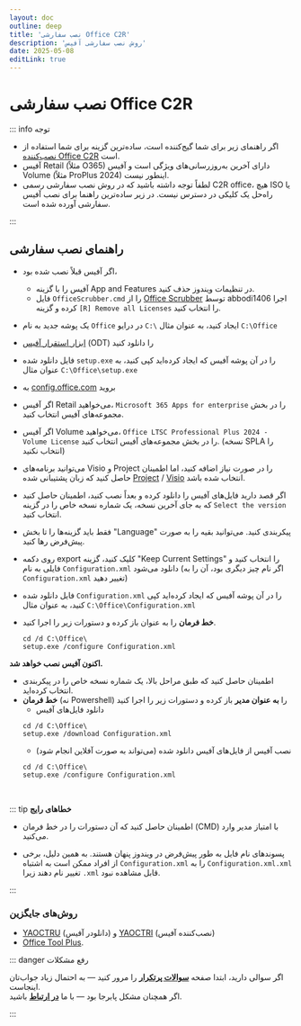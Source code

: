 ```yaml
---
layout: doc
outline: deep
title: 'نصب سفارشی Office C2R'
description: 'روش نصب سفارشی آفیس'
date: 2025-05-08
editLink: true
---
```


# نصب سفارشی Office C2R

::: info توجه
- اگر راهنمای زیر برای شما گیج‌کننده است، ساده‌ترین گزینه برای شما استفاده از [نصب‌کننده Office C2R][1] است.
- آفیس Retail (مثلاً O365) دارای آخرین به‌روزرسانی‌های ویژگی است و آفیس Volume (مثلاً ProPlus 2024) اینطور نیست.
- لطفاً توجه داشته باشید که در روش نصب سفارشی رسمی C2R office، هیچ ISO یا راه‌حل یک کلیکی در دسترس نیست. در زیر ساده‌ترین راهنما برای نصب آفیس سفارشی آورده شده است.

:::

## راهنمای نصب سفارشی

-   اگر آفیس قبلاً نصب شده بود،
	- آفیس را با گزینه App and Features در تنظیمات ویندوز حذف کنید.
	- فایل `OfficeScrubber.cmd` را از [Office Scrubber][2] توسط abbodi1406 اجرا کرده و گزینه `[R] Remove all Licenses` را انتخاب کنید.
-   یک پوشه جدید به نام `Office` در درایو `C:\` ایجاد کنید، به عنوان مثال `C:\Office`
-   [ابزار استقرار آفیس][3] (ODT) را دانلود کنید
-   فایل دانلود شده `setup.exe` را در آن پوشه آفیس که ایجاد کرده‌اید کپی کنید، به عنوان مثال `C:\Office\setup.exe`
-   به [config.office.com][4] بروید
-   اگر آفیس Retail می‌خواهید، `Microsoft 365 Apps for enterprise` را در بخش مجموعه‌های آفیس انتخاب کنید.
-   اگر آفیس Volume می‌خواهید، `Office LTSC Professional Plus 2024 - Volume License` را در بخش مجموعه‌های آفیس انتخاب کنید. (نسخه SPLA را انتخاب نکنید)
-   می‌توانید برنامه‌های Visio و Project را در صورت نیاز اضافه کنید، اما اطمینان حاصل کنید که زبان پشتیبانی شده [Project][5] / [Visio][6] انتخاب شده باشد.
-   اگر قصد دارید فایل‌های آفیس را دانلود کرده و بعداً نصب کنید، اطمینان حاصل کنید که به جای آخرین نسخه، یک شماره نسخه خاص را در گزینه `Select the version` انتخاب کنید.
-   فقط باید گزینه‌ها را تا بخش "Language" پیکربندی کنید. می‌توانید بقیه را به صورت پیش‌فرض رها کنید.
-   روی دکمه export کلیک کنید، گزینه "Keep Current Settings" را انتخاب کنید و فایلی به نام `Configuration.xml` دانلود می‌شود (اگر نام چیز دیگری بود، آن را به `Configuration.xml` تغییر دهید)
-   فایل دانلود شده `Configuration.xml` را در آن پوشه آفیس که ایجاد کرده‌اید کپی کنید، به عنوان مثال `C:\Office\Configuration.xml`

-   **خط فرمان** <Badge type="info" text="فقط Command prompt" /> را به عنوان <Badge type="tip" text="Administrator" /> باز کرده و دستورات زیر را اجرا کنید.
    ```
    cd /d C:\Office\
    setup.exe /configure Configuration.xml
    ```

**اکنون آفیس نصب خواهد شد.**

-	اطمینان حاصل کنید که طبق مراحل بالا، یک شماره نسخه خاص را در پیکربندی انتخاب کرده‌اید.
-   **خط فرمان** (نه Powershell) را **به عنوان مدیر** باز کرده و دستورات زیر را اجرا کنید
	- دانلود فایل‌های آفیس
    ```
    cd /d C:\Office\
    setup.exe /download Configuration.xml
    ```
	- نصب آفیس از فایل‌های آفیس دانلود شده (می‌تواند به صورت آفلاین انجام شود)
	```
	cd /d C:\Office\
    setup.exe /configure Configuration.xml
    ```

<br/>

::: tip **خطاهای رایج**

- اطمینان حاصل کنید که آن دستورات را در خط فرمان (CMD) با امتیاز مدیر وارد می‌کنید.

- پسوندهای نام فایل به طور پیش‌فرض در ویندوز پنهان هستند. به همین دلیل، برخی از افراد ممکن است به اشتباه `Configuration.xml` را به `Configuration.xml.xml` تغییر نام دهند زیرا `.xml` قابل مشاهده نبود.

:::

### روش‌های جایگزین
-  [YAOCTRU][7] (دانلودر آفیس) و [YAOCTRI][8] (نصب‌کننده آفیس)
-  [Office Tool Plus][9].

::: danger رفع مشکلات

اگر سوالی دارید، ابتدا صفحه [**سوالات پرتکرار**](./faq) را مرور کنید — به احتمال زیاد جواب‌تان اینجاست.  
اگر همچنان مشکل پابرجا بود — با ما [**در ارتباط**](./troubleshoot) باشید.

::: 

[1]: https://gravesoft.dev/office_c2r_links
[2]: https://github.com/abbodi1406/WHD/raw/master/scripts/OfficeScrubber_13.zip
[3]: https://officecdn.microsoft.com/pr/wsus/setup.exe
[4]: https://config.office.com/deploymentsettings
[5]: https://learn.microsoft.com/en-us/projectonline/supported-languages-for-project-online
[6]: https://support.microsoft.com/en-us/office/display-languages-supported-in-the-visio-desktop-app-a921983e-fd5d-45ef-8af1-cedf70c53d75
[7]: https://github.com/abbodi1406/WHD/raw/master/scripts/YAOCTRU_v10.0.zip
[8]: https://github.com/abbodi1406/WHD/raw/master/scripts/YAOCTRI_v11.1.zip
[9]: http://otp.landian.vip/
